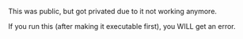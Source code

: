 This was public, but got privated due to it not working anymore.

If you run this (after making it executable first), you WILL get an error.
